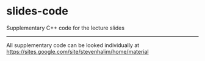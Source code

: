 # slides-code
Supplementary C++ code for the lecture slides

---
All supplementary code can be looked individually at https://sites.google.com/site/stevenhalim/home/material
